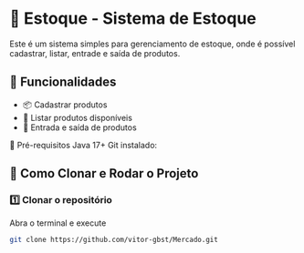 # 🏪 Estoque - Sistema de Estoque

Este é um sistema simples para gerenciamento de estoque, onde é possível cadastrar, listar, entrade e saída de produtos.

## 📌 Funcionalidades
- 📦 Cadastrar produtos
- 📃 Listar produtos disponíveis
- 🛒 Entrada e saída de produtos

📜 Pré-requisitos
Java 17+
Git instalado:

## 🚀 Como Clonar e Rodar o Projeto

### 1️⃣ Clonar o repositório
Abra o terminal e execute
```sh
git clone https://github.com/vitor-gbst/Mercado.git

